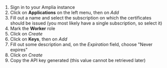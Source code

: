 ﻿1. Sign in to your Amplia instance
1. Click on **Applications** on the left menu, then on *Add*
1. Fill out a name and select the subscription on which the certificates should be issued (you most likely have a single subscription, so select it)
1. Mark the **Worker** role
1. Click on *Create*
1. Click on **Keys**, then on *Add*
1. Fill out some description and, on the *Expiration* field, choose "Never expires"
1. Click on *Create*
1. Copy the API key generated (this value cannot be retrieved later)
